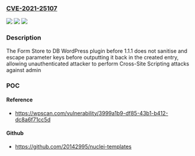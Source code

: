 ### [CVE-2021-25107](https://cve.mitre.org/cgi-bin/cvename.cgi?name=CVE-2021-25107)
![](https://img.shields.io/static/v1?label=Product&message=Form%20Store%20to%20DB&color=blue)
![](https://img.shields.io/static/v1?label=Version&message=1.1.1%3C%201.1.1%20&color=brighgreen)
![](https://img.shields.io/static/v1?label=Vulnerability&message=CWE-79%20Cross-site%20Scripting%20(XSS)&color=brighgreen)

### Description

The Form Store to DB WordPress plugin before 1.1.1 does not sanitise and escape parameter keys before outputting it back in the created entry, allowing unauthenticated attacker to perform Cross-Site Scripting attacks against admin

### POC

#### Reference
- https://wpscan.com/vulnerability/3999a1b9-df85-43b1-b412-dc8a6f71cc5d

#### Github
- https://github.com/20142995/nuclei-templates


